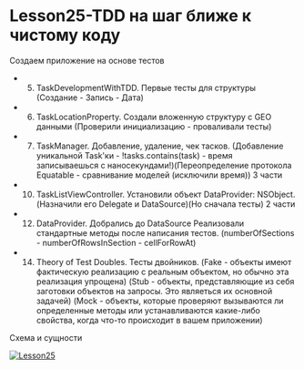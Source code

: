 # Lesson25-TDD на шаг ближе к чистому коду

Создаем приложение на основе тестов
 - 05. TaskDevelopmentWithTDD. Первые тесты для структуры (Создание - Запись - Дата)
 - 06. TaskLocationProperty. Создали вложенную структуру с GEO данными (Проверили инициализацию - проваливали тесты)
 - 07. TaskManager. Добавление, удаление, чек тасков. (Добавление уникальной Task'ки - !tasks.contains(task) - время записываешься с наносекундами!)(Переопределение протокола Equatable - сравнивание моделей (исключили время)) 3 части
 - 10. TaskListViewController. Установили объект DataProvider: NSObject. (Назначили его Delegate и DataSource)(Но сначала тесты) 2 части
 - 12. DataProvider. Добрались до DataSource Реализовали стандартные методы после написания тестов. (numberOfSections - numberOfRowsInSection - cellForRowAt)
 - 14. Theory of Test Doubles. Тесты двойников. (Fake - объекты имеют фактическую реализацию с реальным объектом, но обычно эта реализация упрощена) (Stub - объекты, представляющие из себя заготовки объектов на запросы. Это являеться их основной задачей) (Mock - объекты, которые проверяют вызываются ли определенные методы или устанавливаются какие-либо свойства, когда что-то происходит в вашем приложении)

Схема и сущности

<a href="https://ibb.co/sV8r9qg"><img src="https://i.ibb.co/RDRWTcg/Lesson25.jpg" alt="Lesson25" border="0"></a>
